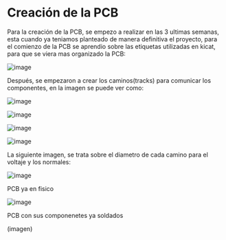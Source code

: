 # Creación de la PCB

Para la creación de la PCB, se empezo a realizar en las 3 ultimas semanas, esta cuando ya teniamos planteado de manera definitiva el proyecto, para el comienzo de la PCB se aprendio sobre las etiquetas utilizadas en kicat, para que se viera mas organizado la PCB:

![image](https://github.com/LeoInDaHause/Basurainador/assets/145580263/e23c5c04-8c5a-4105-8810-c6d84fe6661b)

Después, se empezaron a crear los caminos(tracks) para comunicar los componentes, en la imagen se puede ver como:

![image](https://github.com/LeoInDaHause/Basurainador/assets/145580263/50c18424-0764-4352-b607-dfb01bbcab1c)

![image](https://github.com/LeoInDaHause/Basurainador/assets/145580263/7ef1eec9-58df-4a0c-9ce5-e8a768809548)

![image](https://github.com/LeoInDaHause/Basurainador/assets/145580263/f637659f-4350-4d90-82bd-2d55fffcb54e)

![image](https://github.com/LeoInDaHause/Basurainador/assets/145580263/2e0811ce-be97-403a-986e-b902e2ebd6ad)

La siguiente imagen, se trata sobre el diametro de cada camino para el voltaje y los normales:

![image](https://github.com/LeoInDaHause/Basurainador/assets/145580263/f81b656a-8de1-4b5b-9abb-be7aa17fb2b5)

PCB ya en fisico

![image](https://github.com/LeoInDaHause/Basurainador/assets/145580263/4b78e744-1fe5-4d8e-97d0-0f471d90c936)

PCB con sus componenetes ya soldados

(imagen)





